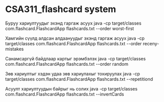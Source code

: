 # CSA311_flashcard system
Буруу хариултуудыг эхэнд гаргаж асуух
java -cp target/classes com.flashcard.FlashcardApp flashcards.txt --order worst-first

Хамгийн сүүлд алдсан алдаануудыг эхэнд гаргаж асуух
java -cp target/classes com.flashcard.FlashcardApp flashcards.txt --order receny-mistakes

Санамсаргүй байдлаар картыг эрэмбэлэх
java -cp target/classes com.flashcard.FlashcardApp flashcards.txt --order random

Зөв хариултыг хэдэн удаа зөв хариулахыг тохируулах
java -cp target/classes com.flashcard.FlashcardApp flashcards.txt --repetitiond <num>

Асуулт хариултуудын байрыг нь солих
java -cp target/classes com.flashcard.FlashcardApp flashcards.txt --invertCards 
